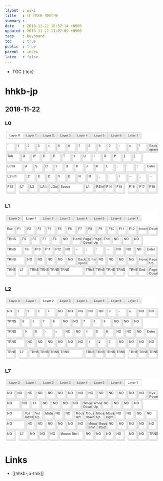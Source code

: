 ```yaml
---
layout  : wiki
title   : 내 키보드 레이아웃
summary : 
date    : 2018-11-22 10:57:14 +0900
updated : 2018-11-22 11:07:09 +0900
tags    : keyboard
toc     : true
public  : true
parent  : index
latex   : false
---
```

* TOC
{:toc}

# hhkb-jp

## 2018-11-22

### L0

![](/wiki-img/kbd/kbd20181122-L0.png)

### L1

![](/wiki-img/kbd/kbd20181122-L1.png)

### L2

![](/wiki-img/kbd/kbd20181122-L2.png)

### L7

![](/wiki-img/kbd/kbd20181122-L7.png)

# Links

* [[hhkb-jp-tmk]]

